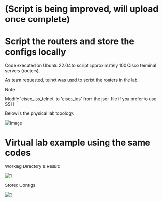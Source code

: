 # (Script is being improved, will upload once complete)


# Script the routers and store the configs locally

Code executed on Ubuntu 22.04 to script approximately 100 Cisco terminal servers (routers).

As team requested, telnet was used to script the routers in the lab. 

> [!NOTE]
> Modify 'cisco_ios_telnet' to 'cisco_ios' from the json file if you prefer to use SSH

Below is the physical lab topology:

![image](https://user-images.githubusercontent.com/128099142/233894228-dbb6538b-ac53-4065-860b-3afb16e1979c.png)


# Virtual lab example using the same codes

Working Directory & Result:

![1](https://github.com/tuanlamit/python-netmiko-script-1/assets/128099142/b981c81f-9e4b-4279-a34f-a6a0ad3c3c90)

Stored Configs:

![2](https://github.com/tuanlamit/python-netmiko-script-1/assets/128099142/adbc8324-6653-47a8-9054-dbf57b7c845e)


